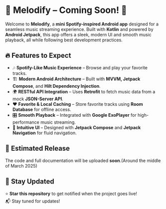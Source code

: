 # 🎵 Melodify – Coming Soon! 🚀  

Welcome to **Melodify**, a **mini Spotify-inspired Android app** designed for a seamless music streaming experience. Built with **Kotlin** and powered by **Android Jetpack**, this app offers a sleek, modern UI and smooth music playback, all while following best development practices.

## 🔥 Features to Expect  
- 🎶 **Spotify-Like Music Experience** – Browse and play your favorite tracks.  
- 🏗 **Modern Android Architecture** – Built with **MVVM, Jetpack Compose**, and **Hilt Dependency Injection**.  
- 🌍 **RESTful API Integration** – Uses **Retrofit** to fetch music data from a mock **JSON-Server API**.  
- ❤️ **Favorite & Local Caching** – Store favorite tracks using **Room Database** for offline access.  
- 🎛 **Smooth Playback** – Integrated with **Google ExoPlayer** for high-performance music streaming.  
- 📱 **Intuitive UI** – Designed with **Jetpack Compose** and **Jetpack Navigation** for fluid navigation.  

## 📅 Estimated Release  
The code and full documentation will be uploaded **soon**.(Around the middle of March 2025)

## 📢 Stay Updated  
⭐ **Star this repository** to get notified when the project goes live!  
📬 Stay tuned for updates!  

